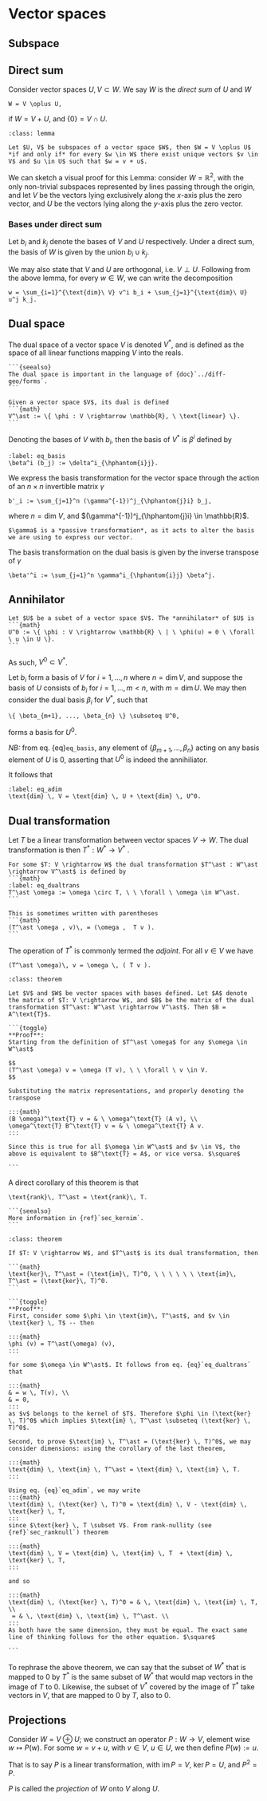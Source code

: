 # Vector spaces

## Subspace



## Direct sum
Consider vector spaces $U, V \subset W$. We say $W$ is the *direct sum* of $U$ and $W$
```{math}
W = V \oplus U,
```
if $W = V + U$, and $\{ 0 \} = V \cap U$.

```{admonition} Lemma
:class: lemma

Let $U, V$ be subspaces of a vector space $W$, then $W = V \oplus U$ *if and only if* for every $w \in W$ there exist unique vectors $v \in V$ and $u \in U$ such that $w = v + u$.
```

We can sketch a visual proof for this Lemma: consider $W = \mathbb{R}^2$, with the only non-trivial subspaces represented by lines passing through the origin, and let $V$ be the vectors lying exclusively along the $x$-axis plus the zero vector, and $U$ be the vectors lying along the $y$-axis plus the zero vector. 

### Bases under direct sum

Let $b_i$ and $k_j$ denote the bases of $V$ and $U$ respectively. Under a direct sum, the basis of $W$ is given by the union $b_i \cup k_j$.

We may also state that $V$ and $U$ are orthogonal, i.e. $V \perp U$. Following from the above lemma, for every $w \in W$, we can write the decomposition
```{math}
w = \sum_{i=1}^{\text{dim}\ V} v^i b_i + \sum_{j=1}^{\text{dim}\ U} u^j k_j.
```

## Dual space
The dual space of a vector space $V$ is denoted $V^\ast$, and is defined as the space of all linear functions mapping $V$ into the reals.

````{margin}
```{seealso}
The dual space is important in the language of {doc}`../diff-geo/forms`.
```
````

````{admonition} Definition: Dual vector space
Given a vector space $V$, its dual is defined
```{math}
V^\ast := \{ \phi : V \rightarrow \mathbb{R}, \ \text{linear} \}.
```
````

Denoting the bases of $V$ with $b_i$, then the basis of $V^\ast$ is $\beta^i$ defined by

```{math}
:label: eq_basis
\beta^i (b_j) := \delta^i_{\hphantom{i}j}.
```

We express the basis transformation for the vector space through the action of an $n \times n$ invertible matrix $\gamma$
```{math}
b'_i := \sum_{j=1}^n (\gamma^{-1})^j_{\hphantom{j}i} b_j,
```
where $n = \text{dim} \ V$, and $(\gamma^{-1})^j_{\hphantom{j}i} \in \mathbb{R}$.


```{hint} 
$\gamma$ is a *passive transformation*, as it acts to alter the basis we are using to express our vector.
```
The basis transformation on the dual basis is given by the inverse transpose of $\gamma$

```{math}
\beta'^i := \sum_{j=1}^n \gamma^i_{\hphantom{i}j} \beta^j. 
```

## Annihilator
````{admonition} Definition: Annihilator of a vector space
Let $U$ be a subet of a vector space $V$. The *annihilator* of $U$ is 
```{math}
U^0 := \{ \phi : V \rightarrow \mathbb{R} \ | \ \phi(u) = 0 \ \forall \ u \in U \}.
```
````
As such, $V^0 \subset V^\ast$.

Let $b_i$ form a basis of $V$ for $i = 1, ..., n$ where $n = \text{dim} \, V$, and suppose the basis of $U$ consists of $b_i$ for $i = 1, ..., m < n$, with $m = \text{dim} \, U$. We may then consider the dual basis $\beta_i$ for $V^\ast$, such that
```{math}
\{ \beta_{m+1}, ..., \beta_{n} \} \subseteq U^0,
```
forms a basis for $U^0$.

*NB:* from eq. {eq}`eq_basis`, any element of $\{ \beta_{m+1}, ..., \beta_{n} \}$ acting on any basis element of $U$ is $0$, asserting that $U^0$ is indeed the annihiliator.

It follows that
```{math}
:label: eq_adim
\text{dim} \, V = \text{dim} \, U + \text{dim} \, U^0.
```


## Dual transformation
Let $T$ be a linear transformation between vector spaces $V \rightarrow W$. The dual transformation is then $T^\ast : W^\ast \rightarrow V^\ast$ . 

````{admonition} Definition: Dual transformation
For some $T: V \rightarrow W$ the dual transformation $T^\ast : W^\ast \rightarrow V^\ast$ is defined by
```{math}
:label: eq_dualtrans
T^\ast \omega := \omega \circ T, \ \ \forall \ \omega \in W^\ast.
```
````

````{margin} Notation
This is sometimes written with parentheses
```{math}
(T^\ast \omega , v)\, = (\omega ,  T v ).
```
````

The operation of $T^\ast$ is commonly termed the *adjoint*. For all $v \in V$ we have
```{math}
(T^\ast \omega)\, v = \omega \, ( T v ).
```

````{admonition} Theorem: Matrix of dual transformation
:class: theorem 

Let $V$ and $W$ be vector spaces with bases defined. Let $A$ denote the matrix of $T: V \rightarrow W$, and $B$ be the matrix of the dual transformation $T^\ast: W^\ast \rightarrow V^\ast$. Then $B = A^\text{T}$.

```{toggle}
**Proof**:
Starting from the definition of $T^\ast \omega$ for any $\omega \in W^\ast$

$$
(T^\ast \omega) v = \omega (T v), \ \ \forall \ v \in V.
$$

Substituting the matrix representations, and properly denoting the transpose

:::{math}
(B \omega)^\text{T} v = & \ \omega^\text{T} (A v), \\
\omega^\text{T} B^\text{T} v = & \ \omega^\text{T} A v.
:::

Since this is true for all $\omega \in W^\ast$ and $v \in V$, the above is equivalent to $B^\text{T} = A$, or vice versa. $\square$

```
````

A direct corollary of this theorem is that
```{math}
\text{rank}\, T^\ast = \text{rank}\, T.
```

````{margin}
```{seealso}
More information in {ref}`sec_kernim`.
```
````

````{admonition} Theorem: Annihilator of kernel and image
:class: theorem 

If $T: V \rightarrow W$, and $T^\ast$ is its dual transformation, then

```{math}
\text{ker}\, T^\ast = (\text{im}\, T)^0, \ \ \ \ \ \ \text{im}\, T^\ast = (\text{ker}\, T)^0.
```

```{toggle}
**Proof**:
First, consider some $\phi \in \text{im}\, T^\ast$, and $v \in \text{ker} \, T$ -- then

:::{math}
\phi (v) = T^\ast(\omega) (v),
:::

for some $\omega \in W^\ast$. It follows from eq. {eq}`eq_dualtrans` that 

:::{math}
& = w \, T(v), \\
& = 0,
:::
as $v$ belongs to the kernel of $T$. Therefore $\phi \in (\text{ker} \, T)^0$ which implies $\text{im} \, T^\ast \subseteq (\text{ker} \, T)^0$.

Second, to prove $\text{im} \, T^\ast = (\text{ker} \, T)^0$, we may consider dimensions: using the corollary of the last theorem,

:::{math}
\text{dim} \, \text{im} \, T^\ast = \text{dim} \, \text{im} \, T.
:::

Using eq. {eq}`eq_adim`, we may write
:::{math}
\text{dim} \, (\text{ker} \, T)^0 = \text{dim} \, V - \text{dim} \, \text{ker} \, T,
:::
since $\text{ker} \, T \subset V$. From rank-nullity (see {ref}`sec_ranknull`) theorem

:::{math}
\text{dim} \, V = \text{dim} \, \text{im} \, T  + \text{dim} \, \text{ker} \, T,
:::

and so

:::{math}
\text{dim} \, (\text{ker} \, T)^0 = & \, \text{dim} \, \text{im} \, T, \\
 = & \, \text{dim} \, \text{im} \, T^\ast. \\
:::
As both have the same dimension, they must be equal. The exact same line of thinking follows for the other equation. $\square$

```
````
To rephrase the above theorem, we can say that the subset of $W^\ast$ that is mapped to $0$ by $T^\ast$ is the same subset of $W^\ast$ that would map vectors in the image of $T$ to $0$. Likewise, the subset of $V^\ast$ covered by the image of $T^\ast$ take vectors in $V$, that are mapped to $0$ by $T$, also to $0$.


## Projections
Consider $W = V \oplus U$; we construct an operator $P: W \rightarrow V$, element wise $w \mapsto P(w)$. For some $w = v + u$, with $v \in V$, $u \in U$, we then define $P(w) := u$.

That is to say $P$ is a linear transformation, with $\text{im}\, P = V$, $\text{ker}\, P = U$, and $P^2 = P$.

$P$ is called the *projection* of $W$ onto $V$ along $U$.

